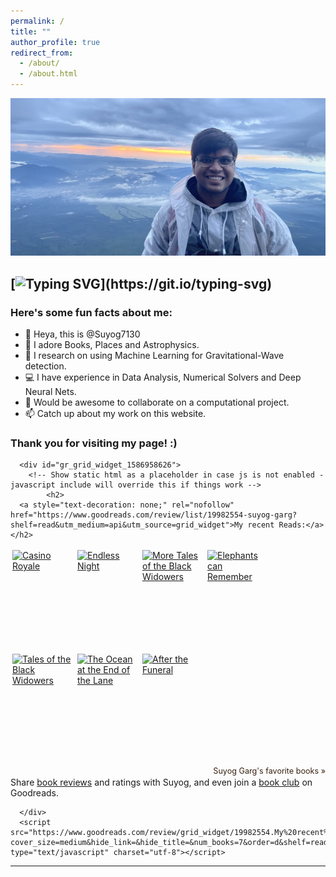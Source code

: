 ```yaml
---
permalink: /
title: ""
author_profile: true
redirect_from: 
  - /about/
  - /about.html
---
```


![](/images/IMG_3799-crop.jpeg)


[![Typing SVG](https://readme-typing-svg.herokuapp.com?font=Pacifico&color=#36454F&size=30&duration=5500&width=600&height=60&lines=Heya!+This+is+Suyog!;I'm+an+aspiring+Astrophysicist!;I+love+Books!;I'm+an+avid+Traveller!)](https://git.io/typing-svg)
---
<h3> Here's some fun facts about me: </h3>

- 👋 Heya, this is @Suyog7130
- 👀 I adore Books, Places and Astrophysics.
- 🌱 I research on using Machine Learning for Gravitational-Wave detection.
- 💻 I have experience in Data Analysis, Numerical Solvers and Deep Neural Nets.
- 💞️ Would be awesome to collaborate on a computational project.
- 📫 Catch up about my work on this website.


### Thank you for visiting my page! :) 


<style type="text/css" media="screen">
        .gr_grid_container {
          /* customize grid container div here. eg: width: 500px; */
        }

        .gr_grid_book_container {
          /* customize book cover container div here */
          float: left;
          width: 98px;
          height: 160px;
          padding: 3px 3px;
          overflow: hidden;
        }
      </style>
      <div id="gr_grid_widget_1586958626">
        <!-- Show static html as a placeholder in case js is not enabled - javascript include will override this if things work -->
            <h2>
      <a style="text-decoration: none;" rel="nofollow" href="https://www.goodreads.com/review/list/19982554-suyog-garg?shelf=read&utm_medium=api&utm_source=grid_widget">My recent Reads:</a>
    </h2>
  <div class="gr_grid_container">
    <div class="gr_grid_book_container"><a title="Casino Royale (James Bond, #1)" rel="nofollow" href="https://www.goodreads.com/book/show/15954464-casino-royale"><img alt="Casino Royale" border="0" src="https://i.gr-assets.com/images/S/compressed.photo.goodreads.com/books/1352486576l/15954464._SX98_.jpg" /></a></div>
    <div class="gr_grid_book_container"><a title="Endless Night" rel="nofollow" href="https://www.goodreads.com/book/show/10296046-endless-night"><img alt="Endless Night" border="0" src="https://i.gr-assets.com/images/S/compressed.photo.goodreads.com/books/1327962624l/10296046._SX98_.jpg" /></a></div>
    <div class="gr_grid_book_container"><a title="More Tales of the Black Widowers" rel="nofollow" href="https://www.goodreads.com/book/show/1980570.More_Tales_of_the_Black_Widowers"><img alt="More Tales of the Black Widowers" border="0" src="https://i.gr-assets.com/images/S/compressed.photo.goodreads.com/books/1372023821l/1980570._SY160_.jpg" /></a></div>
    <div class="gr_grid_book_container"><a title="Elephants can Remember" rel="nofollow" href="https://www.goodreads.com/book/show/4758530-elephants-can-remember"><img alt="Elephants can Remember" border="0" src="https://i.gr-assets.com/images/S/compressed.photo.goodreads.com/books/1328289904l/4758530._SX98_.jpg" /></a></div>
    <div class="gr_grid_book_container"><a title="Tales of the Black Widowers (The Black Widowers, #1)" rel="nofollow" href="https://www.goodreads.com/book/show/99248.Tales_of_the_Black_Widowers"><img alt="Tales of the Black Widowers" border="0" src="https://i.gr-assets.com/images/S/compressed.photo.goodreads.com/books/1171434710l/99248._SY160_.jpg" /></a></div>
    <div class="gr_grid_book_container"><a title="The Ocean at the End of the Lane" rel="nofollow" href="https://www.goodreads.com/book/show/16078221-the-ocean-at-the-end-of-the-lane"><img alt="The Ocean at the End of the Lane" border="0" src="https://i.gr-assets.com/images/S/compressed.photo.goodreads.com/books/1361358833l/16078221._SX98_.jpg" /></a></div>
    <div class="gr_grid_book_container"><a title="After the Funeral" rel="nofollow" href="https://www.goodreads.com/book/show/7819797-after-the-funeral"><img alt="After the Funeral" border="0" src="https://i.gr-assets.com/images/S/compressed.photo.goodreads.com/books/1327558667l/7819797._SX98_.jpg" /></a></div>
    <br style="clear: both"/><br/><a class="gr_grid_branding" style="font-size: .9em; color: #382110; text-decoration: none; float: right; clear: both" rel="nofollow" href="https://www.goodreads.com/user/show/19982554-suyog-garg">Suyog Garg's favorite books »</a>
  <noscript><br/>Share <a rel="nofollow" href="/">book reviews</a> and ratings with Suyog, and even join a <a rel="nofollow" href="/group">book club</a> on Goodreads.</noscript>
  </div>

      </div>
      <script src="https://www.goodreads.com/review/grid_widget/19982554.My%20recent%20Reads:?cover_size=medium&hide_link=&hide_title=&num_books=7&order=d&shelf=read&sort=date_read&widget_id=1586958626" type="text/javascript" charset="utf-8"></script>

------